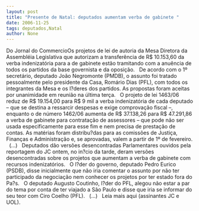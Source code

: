 ```yaml
---
layout: post
title: "Presente de Natal: deputados aumentam verba de gabinete "
date: 2006-11-25
tags: deputados,Natal
author: None
---
```

Do Jornal do CommercioOs projetos de lei de autoria da Mesa Diretora da Assembléia Legislativa que autorizam a transferência de R$ 10.153,60 da verba indenizatória para a de gabinete estão tramitando com a anuência de todos os partidos da base governista e da oposição. 
&nbsp;
De acordo com o 1º secretário, deputado João Negromonte (PMDB), o assunto foi tratado pessoalmente pelo presidente da Casa, Romário Dias (PFL), com todos os integrantes da Mesa e os l?deres dos partidos. As propostas foram aceitas por unanimidade em reunião na última terça. 
&nbsp;
O projeto de lei 1463/06 reduz de R$ 19.154,00 para R$ 9 mil a verba indenizatória de cada deputado – que se destina a ressarcir despesas e exige comprovação fiscal –, enquanto o de número 1462/06 aumenta de R$ 37.138,26 para R$ 47.291,86 a verba de gabinete para contratação de assessores – que pode não ser usada especificamente para esse fim e nem precisa de prestação de contas. As matérias foram distribu?das para as comissões de Justiça, Finanças e Administração e, se aprovadas, valem a partir de 1º de fevereiro.
&nbsp;
(...)
&nbsp;
Deputados dão versões desencontradas
Parlamentares ouvidos pela reportagem do JC ontem, no in?cio da tarde, deram versões desencontradas sobre os projetos que aumentam a verba de gabinete com recursos indenizatórios. 
&nbsp;
O l?der do governo, deputado Pedro Eurico (PSDB), disse inicialmente que não iria comentar o assunto por não ter participado da negociação nem conhecer os projetos por ter estado fora do Pa?s. 
&nbsp;
O deputado Augusto Coutinho, l?der do PFL, alegou não estar a par do tema por conta de ter viajado a São Paulo e disse que iria se informar do seu teor com Ciro Coelho (PFL).
&nbsp;
(...)
&nbsp;
Leia mais aqui (assinantes JC e UOL). 